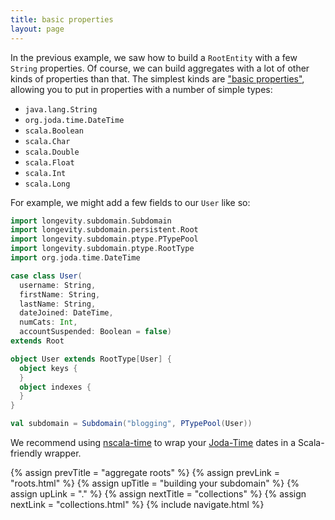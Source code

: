 ```yaml
---
title: basic properties
layout: page
---
```


In the previous example, we saw how to build a `RootEntity` with a few
`String` properties. Of course, we can build aggregates with a lot of
other kinds of properties than that. The simplest kinds are ["basic
properties"](http://longevityframework.github.io/longevity/scaladocs/emblem-latest/#emblem.basicTypes$),
allowing you to put in properties with a number of simple types:

- `java.lang.String`
- `org.joda.time.DateTime`
- `scala.Boolean`
- `scala.Char`
- `scala.Double`
- `scala.Float`
- `scala.Int`
- `scala.Long`

For example, we might add a few fields to our `User` like so:

```scala
import longevity.subdomain.Subdomain
import longevity.subdomain.persistent.Root
import longevity.subdomain.ptype.PTypePool
import longevity.subdomain.ptype.RootType
import org.joda.time.DateTime

case class User(
  username: String,
  firstName: String,
  lastName: String,
  dateJoined: DateTime,
  numCats: Int,
  accountSuspended: Boolean = false)
extends Root

object User extends RootType[User] {
  object keys {
  }
  object indexes {
  }
}

val subdomain = Subdomain("blogging", PTypePool(User))
```

<div class="blue-side-bar">

We recommend using <a href =
"https://github.com/nscala-time/nscala-time">nscala-time</a> to wrap
your <a href = "http://www.joda.org/joda-time/">Joda-Time</a> dates in
a Scala-friendly wrapper.

</div>

{% assign prevTitle = "aggregate roots" %}
{% assign prevLink = "roots.html" %}
{% assign upTitle = "building your subdomain" %}
{% assign upLink = "." %}
{% assign nextTitle = "collections" %}
{% assign nextLink = "collections.html" %}
{% include navigate.html %}

